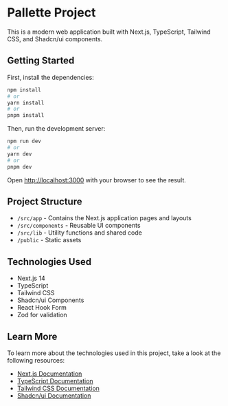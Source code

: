 # Pallette Project

This is a modern web application built with Next.js, TypeScript, Tailwind CSS, and Shadcn/ui components.

## Getting Started

First, install the dependencies:

```bash
npm install
# or
yarn install
# or
pnpm install
```

Then, run the development server:

```bash
npm run dev
# or
yarn dev
# or
pnpm dev
```

Open [http://localhost:3000](http://localhost:3000) with your browser to see the result.

## Project Structure

- `/src/app` - Contains the Next.js application pages and layouts
- `/src/components` - Reusable UI components
- `/src/lib` - Utility functions and shared code
- `/public` - Static assets

## Technologies Used

- Next.js 14
- TypeScript
- Tailwind CSS
- Shadcn/ui Components
- React Hook Form
- Zod for validation

## Learn More

To learn more about the technologies used in this project, take a look at the following resources:

- [Next.js Documentation](https://nextjs.org/docs)
- [TypeScript Documentation](https://www.typescriptlang.org/docs)
- [Tailwind CSS Documentation](https://tailwindcss.com/docs)
- [Shadcn/ui Documentation](https://ui.shadcn.com)
